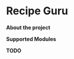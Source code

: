 **Recipe Guru**
=======================================

**About the project**

**Supported Modules**

**TODO**

